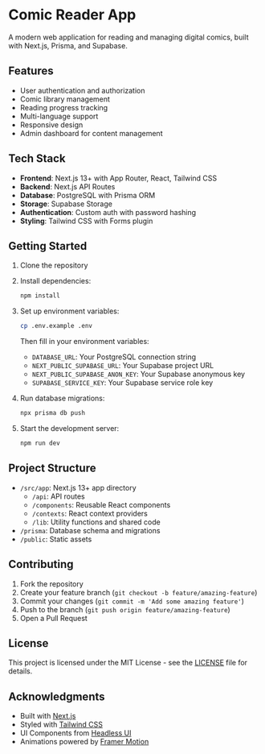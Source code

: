 # Comic Reader App

A modern web application for reading and managing digital comics, built with Next.js, Prisma, and Supabase.

## Features

- User authentication and authorization
- Comic library management
- Reading progress tracking
- Multi-language support
- Responsive design
- Admin dashboard for content management

## Tech Stack

- **Frontend**: Next.js 13+ with App Router, React, Tailwind CSS
- **Backend**: Next.js API Routes
- **Database**: PostgreSQL with Prisma ORM
- **Storage**: Supabase Storage
- **Authentication**: Custom auth with password hashing
- **Styling**: Tailwind CSS with Forms plugin

## Getting Started

1. Clone the repository
2. Install dependencies:
   ```bash
   npm install
   ```
3. Set up environment variables:
   ```bash
   cp .env.example .env
   ```
   Then fill in your environment variables:
   - `DATABASE_URL`: Your PostgreSQL connection string
   - `NEXT_PUBLIC_SUPABASE_URL`: Your Supabase project URL
   - `NEXT_PUBLIC_SUPABASE_ANON_KEY`: Your Supabase anonymous key
   - `SUPABASE_SERVICE_KEY`: Your Supabase service role key

4. Run database migrations:
   ```bash
   npx prisma db push
   ```

5. Start the development server:
   ```bash
   npm run dev
   ```

## Project Structure

- `/src/app`: Next.js 13+ app directory
  - `/api`: API routes
  - `/components`: Reusable React components
  - `/contexts`: React context providers
  - `/lib`: Utility functions and shared code
- `/prisma`: Database schema and migrations
- `/public`: Static assets

## Contributing

1. Fork the repository
2. Create your feature branch (`git checkout -b feature/amazing-feature`)
3. Commit your changes (`git commit -m 'Add some amazing feature'`)
4. Push to the branch (`git push origin feature/amazing-feature`)
5. Open a Pull Request

## License

This project is licensed under the MIT License - see the [LICENSE](LICENSE) file for details.

## Acknowledgments

- Built with [Next.js](https://nextjs.org/)
- Styled with [Tailwind CSS](https://tailwindcss.com/)
- UI Components from [Headless UI](https://headlessui.dev/)
- Animations powered by [Framer Motion](https://www.framer.com/motion/)
